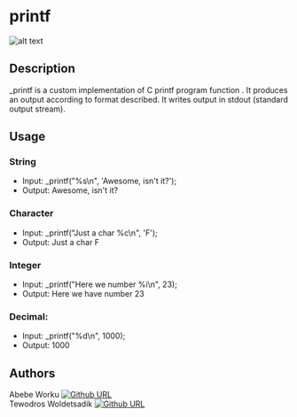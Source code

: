 # printf
![alt text](https://s3.amazonaws.com/intranet-projects-files/holbertonschool-low_level_programming/228/printf.png)

## Description
_printf is a custom implementation of C printf program function . It produces an output according to format described. It writes output in stdout (standard output stream).

## Usage

### String

* Input: _printf("%s\n", 'Awesome, isn't it?');
* Output: Awesome, isn't it?

### Character

* Input: _printf("Just a char %c\n", 'F');
* Output: Just a char F

### Integer

* Input: _printf("Here we number %i\n", 23);
* Output: Here we have number 23

### Decimal:

* Input: _printf("%d\n", 1000);
* Output: 1000

## Authors

Abebe Worku [![Github URL](https://img.shields.io/badge/GitHub-100000?style=for-the-badge&logo=github&logoColor=white)](https://github.com/Abewok/) </br>
Tewodros Woldetsadik [![Github URL](https://img.shields.io/badge/GitHub-100000?style=for-the-badge&logo=github&logoColor=white)](https://github.com/TeddyT21/)
